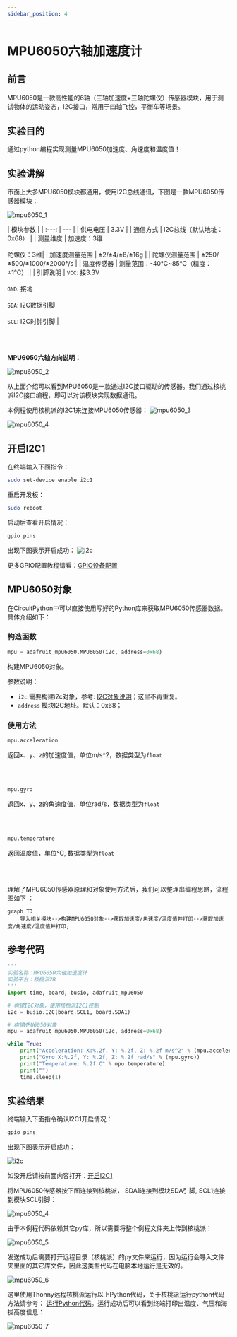 ```yaml
---
sidebar_position: 4
---
```


# MPU6050六轴加速度计

## 前言
MPU6050是一款高性能的6轴（三轴加速度+三轴陀螺仪）传感器模块，用于测试物体的运动姿态，I2C接口，常用于四轴飞控，平衡车等场景。

## 实验目的
通过python编程实现测量MPU6050加速度、角速度和温度值！

## 实验讲解

市面上大多MPU6050模块都通用，使用I2C总线通讯，下图是一款MPU6050传感器模块：

![mpu6050_1](./img/mpu6050/mpu6050_1.jpg) 

|  模块参数 |
|  :---:  | ---  |
| 供电电压  | 3.3V |
| 通信方式  | I2C总线（默认地址：0x68） |
| 测量维度  | 加速度：3维 <br></br> 陀螺仪：3维|
| 加速度测量范围  | ±2/±4/±8/±16g |
| 陀螺仪测量范围  | ±250/±500/±1000/±2000°/s |
| 温度传感器  | 测量范围：-40℃~85℃（精度：±1℃） |
| 引脚说明  | `VCC`: 接3.3V <br></br> `GND`: 接地 <br></br>  `SDA`: I2C数据引脚  <br></br> `SCL`: I2C时钟引脚 |

<br></br>

**MPU6050六轴方向说明：**

![mpu6050_2](./img/mpu6050/mpu6050_2.png) 

从上面介绍可以看到MPU6050是一款通过I2C接口驱动的传感器。我们通过核桃派I2C接口编程，即可以对该模块实现数据通讯。

本例程使用核桃派的I2C1来连接MPU6050传感器：
![mpu6050_3](./img/mpu6050/mpu6050_3.png) 

![mpu6050_4](./img/mpu6050/mpu6050_4.png) 

## 开启I2C1

在终端输入下面指令：
```bash
sudo set-device enable i2c1
```

重启开发板：
```bash
sudo reboot
```

启动后查看开启情况：
```bash
gpio pins
```

出现下图表示开启成功：
![i2c](../gpio/img/i2c_oled/i2c1.png)

更多GPIO配置教程请看：[GPIO设备配置](../../gpio/gpio_config.md)

## MPU6050对象

在CircuitPython中可以直接使用写好的Python库来获取MPU6050传感器数据。具体介绍如下：

### 构造函数
```python
mpu = adafruit_mpu6050.MPU6050(i2c, address=0x68)
```
构建MPU6050对象。

参数说明：
- `i2c` 需要构建i2c对象，参考: [I2C对象说明](../gpio/i2c_oled#i2c对象)；这里不再重复。
- `address` 模块I2C地址。默认：0x68；

### 使用方法

```python
mpu.acceleration
```
返回x、y、z的加速度值，单位m/s^2，数据类型为`float`

<br></br>

```python
mpu.gyro
```
返回x、y、z的角速度值，单位rad/s，数据类型为`float`

<br></br>

```python
mpu.temperature
```
返回温度值，单位℃, 数据类型为`float`

<br></br>

理解了MPU6050传感器原理和对象使用方法后，我们可以整理出编程思路，流程图如下 ：

```mermaid
graph TD
    导入相关模块-->构建MPU6050对象-->获取加速度/角速度/温度值并打印-->获取加速度/角速度/温度值并打印;
```

## 参考代码

```python
'''
实验名称：MPU6050六轴加速度计
实验平台：核桃派2B
'''
import time, board, busio, adafruit_mpu6050

# 构建I2C对象，使用核桃派I2C1控制
i2c = busio.I2C(board.SCL1, board.SDA1)

# 构建MPU6050对象
mpu = adafruit_mpu6050.MPU6050(i2c, address=0x68)

while True:
    print("Acceleration: X:%.2f, Y: %.2f, Z: %.2f m/s^2" % (mpu.acceleration))
    print("Gyro X:%.2f, Y: %.2f, Z: %.2f rad/s" % (mpu.gyro))
    print("Temperature: %.2f C" % mpu.temperature)
    print("")
    time.sleep(1)
```

## 实验结果

终端输入下面指令确认I2C1开启情况：
```bash
gpio pins
```

出现下图表示开启成功：

![i2c](../gpio/img/i2c_oled/i2c1.png) 

如没开启请按前面内容打开：[开启I2C1](#开启i2c1)

将MPU6050传感器按下图连接到核桃派， SDA1连接到模块SDA引脚, SCL1连接到模块SCL引脚：

![mpu6050_4](./img/mpu6050/mpu6050_4.png) 

由于本例程代码依赖其它py库，所以需要将整个例程文件夹上传到核桃派：

![mpu6050_5](./img/mpu6050/mpu6050_5.png) 

发送成功后需要打开远程目录（核桃派）的py文件来运行，因为运行会导入文件夹里面的其它库文件，因此这类型代码在电脑本地运行是无效的。

![mpu6050_6](./img/mpu6050/mpu6050_6.png) 

这里使用Thonny远程核桃派运行以上Python代码，关于核桃派运行python代码方法请参考： [运行Python代码](../python_run.md)。运行成功后可以看到终端打印出温度、气压和海拔高度信息：

![mpu6050_7](./img/mpu6050/mpu6050_7.png) 
